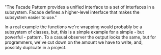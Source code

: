 "The Facade Pattern provides a unified interface to a set of interfaces in a subsystem. Facade defines a higher-level
interface that makes the subsystem easier to use."

In a real example the functions we're wrapping would probably be a subsystem of classes, but, this is a simple example for a simple - but powerful - pattern. To a casual observer the output looks the same, but for programmers, we've cut down on the amount we have to write, and, possibly duplicate in a project.
